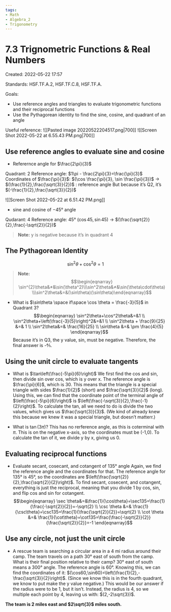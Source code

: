 ```yaml
---
tags:
- Math
- Algebra_2
- Trigonometry
---
```

# 7.3 Trignometric Functions & Real Numbers 
Created: 2022-05-22 17:57  

Standards: HSF.TF.A.2, HSF.TF.C.8, HSF.TF.A.

Goals:
- Use reference angles and triangles to evaluate trigonometric functions and their reciprocal functions 
- Use the Pythagorean identity to find the sine, cosine, and quadrant of an angle 

Useful reference: 
![[Pasted image 20220522204517.png|700]]
![[Screen Shot 2022-05-22 at 6.55.43 PM.png|700]]

## Use reference angles to evaluate sine and cosine 
- Referernce angle for $\frac{2\pi}{3}$ 

Quadrant: 2 
Reference angle: $1\pi - \frac{2\pi}{3}=\frac{\pi}{3}$ 
Coordinates of $\frac{\pi}{3}$: $(\cos \frac{\pi}{3}, \sin \frac{\pi}{3})$ → $(\frac{1}{2},\frac{\sqrt{3}}{2})$ : reference angle 
But because it’s Q2, it’s $(-\frac{1}{2},\frac{\sqrt{3}}{2})$

![[Screen Shot 2022-05-22 at 6.51.42 PM.png]]

- sine and cosine of −45° angle 

Qudarant: 4 
Reference angle: 45° 
$(\cos45,\sin45)$ → $(\frac{\sqrt{2}}{2},\frac{-\sqrt{2}}{2})$ 

>**Note:** y is negative because it’s in quadrant 4

## The Pythagorean Identity 
$$\sin^2\theta+\cos^{2}\theta=1$$

>**Note:** $$\begin{eqnarray} \sin^{2}\theta&≠&\sin(\theta^2)\\\sin^2\theta&≠&\sin(\theta\cdot\theta)\\\sin^2\theta&=&(\sin\theta)(\sin\theta)\end{eqnarray}$$

- What is $\sin\theta \space if\space \cos \theta = \frac{-3}{5}$ in Quadrant 3? 
$$\begin{eqnarray}
\sin^2\theta+\cos^2\theta&=&1 \\ 
\sin^2\theta+\left(\frac{-3}{5}\right)^2&=&1 \\ 
\sin^2\theta + \frac{9}{25} &=& 1 \\ 
\sin^2\theta&=& \frac{16}{25} \\ 
\sin\theta &=& \pm \frac{4}{5}
\end{eqnarray}$$
Because it’s in Q3, the y value, sin, must be negative. Therefore, the final answer is -⅘. 

## Using the unit circle to evaluate tangents 

- What is $\tan\left(\frac{-5\pi}{6}\right)$
We first find the cos and sin, then divide sin over cos, which is y over x. 
The reference angle is $\frac{\pi}{6}$, which is 30. This means that the triangle is a special triangle with sides $\frac{1}{2}$ (short) and $\frac{\sqrt{3}}{2}$ (long). Using this, we can find that the coordinate point of the terminal angle of $\left(\frac{-5\pi}{6}\right)$ is $\left(\frac{-\sqrt{3}}{2},\frac{-1}{2}\right)$. To calculate the tan, all we need to do is divide the two values, which gives us $\frac{\sqrt{3}}{3}$. (We kind of already knew this because we knew it was a special triangle, but doesn’t matterr.)

- What is $\tan(3\pi)$? 
This has no rerference angle, as this is coterminal with $\pi$. This is on the negative x-axis, so the coordinates must be (-1,0). To calculate the tan of it, we divide y by x, giving us 0. 

## Evaluating reciprocal functions 

- Evaluate secant, cosecant, and cotangent of 135° angle 
Again, we find the reference angle and the coordinates for that. The reference angle for 135° is 45°, so the coordinates are $\left(\frac{\sqrt{2}}{2},\frac{\sqrt{2}}{2}\right)$. To find secant, cosecent, and cotangent, everything is just the reciprocal, meaning that you divide 1 by cos, sin, and flip cos and sin for cotangent. $$\begin{eqnarray}
\sec \theta&=&\frac{1}{\cos\theta}=\sec135=\frac{1}{\frac{-\sqrt{2}}{2}}=-\sqrt{2} \\ 
\csc \theta &=& \frac{1}{\csc\theta}=\csc135=\frac{1}{\frac{\sqrt{2}}{2}}=\sqrt{2} \\ 
\cot \theta &=& \frac{1}{\cot\theta}=\cot135=\frac{\frac{-\sqrt{2}}{2}}{\frac{\sqrt{2}}{2}}=-1 
\end{eqnarray}$$

## Use any circle, not just the unit circle 

- A rescue team is searching a circular area in a 4 mi radius around their camp. The team travels on a path 30° east of south from the camp. What is their final position relative to their camp?
30° east of south means a 300° angle. The reference angle is 60°. Knowing this, we can find the coordinates of it: $(\cos60,\sin60)=\left(\frac{1}{2},-\frac{\sqrt{3}}{2}\right)$. (Since we know this is in the fourth quadrant, we know to put make the y value negative.) This would be our answer if the radius were to be 1, but it isn’t. Instead, the radius is 4, so we multiple each point by 4, leaving us with: $(2,-2\sqrt{3})$. 

**The team is 2 miles east and $2\sqrt{3}$ miles south.** 